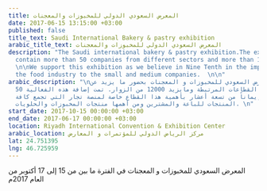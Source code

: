 ```yaml
---
title: المعرض السعودي الدولي للمخبوزات والمعجنات
date: 2017-06-15 13:15:00 +03:00
published: false
title_text: Saudi International Bakery & pastry exhibition
arabic_title_text: المعرض السعودي الدولي للمخبوزات والمعجنات
description: "The Saudi international bakery & pastry exhibition.The exhibition will
  contain more than 50 companies from different sectors and more than 12,000 visitors.
  \n\nWe support this exhibition as we believe in Nine Tenth in the importance of
  the food industry to the small and medium companies.  \n\n"
arabic_description: "\nسيقام المعرض السعودي للمخبوزات و المعجنات بحضور ما يزيد عن
  50 شركة و جهة من كافة القطاعات المرتبطة ومايزيد 12000 من الزوار. تمت إضافة هذه الفعالية
  على موقعنا إيماناً من تسعة أعشار بأهمية هذا القطاع خاصة لمنصة تجار التي تجمع كافة
  المنتجات للباعة والمشترين ومن أهمها منتجات المخبوزات والحلويات. \n"
start_date: 2017-10-15 00:00:00 +03:00
end_date: 2017-06-17 00:00:00 +03:00
location: Riyadh International Convention & Exhibition Center
arabic_location: مركز الرياض الدولي للمؤتمرات و المعارض
lat: 24.751395
lng: 46.725959
---
```


المعرض السعودي للمخبوزات و المعجنات في الفترة ما بين من 15 إلى 17 أكتوبر من العام 2017م 